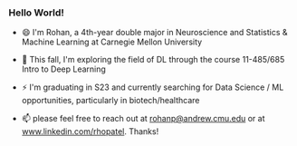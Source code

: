 ### Hello World!

<!--
**rhopatel/rhopatel** is a ✨ _special_ ✨ repository because its `README.md` (this file) appears on your GitHub profile.

Here are some ideas to get you started:

- 🔭 I’m currently working on ...
- 🌱 I’m currently learning ...
- 👯 I’m looking to collaborate on ...
- 🤔 I’m looking for help with ...
- 💬 Ask me about ...
-  How to reach me: ...
-  Pronouns: ...
-  Fun fact: ...
-->

- 😄 I'm Rohan, a 4th-year double major in Neuroscience and Statistics & Machine Learning at Carnegie Mellon University

- 🤔 This fall, I'm exploring the field of DL through the course 11-485/685 Intro to Deep Learning

- ⚡ I'm graduating in S23 and currently searching for Data Science / ML opportunities, particularly in biotech/healthcare

- 📫 please feel free to reach out at rohanp@andrew.cmu.edu or at www.linkedin.com/rhopatel. Thanks!
